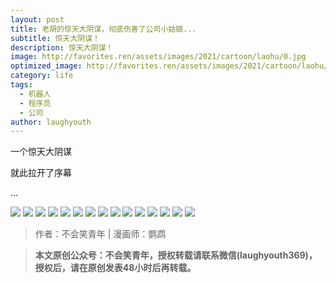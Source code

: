 ```yaml
---
layout: post
title: 老胡的惊天大阴谋，彻底伤害了公司小姑娘...
subtitle: 惊天大阴谋！
description: 惊天大阴谋！
image: http://favorites.ren/assets/images/2021/cartoon/laohu/0.jpg
optimized_image: http://favorites.ren/assets/images/2021/cartoon/laohu/0.jpg
category: life
tags:
  - 机器人
  - 程序员
  - 公司
author: laughyouth
---
```


一个惊天大阴谋

就此拉开了序幕

...

![](http://favorites.ren/assets/images/2021/cartoon/laohu/640.jpeg)
![](http://favorites.ren/assets/images/2021/cartoon/laohu/640-1.jpeg)
![](http://favorites.ren/assets/images/2021/cartoon/laohu/640-2.jpeg)
![](http://favorites.ren/assets/images/2021/cartoon/laohu/640-3.jpeg)
![](http://favorites.ren/assets/images/2021/cartoon/laohu/640-4.jpeg)
![](http://favorites.ren/assets/images/2021/cartoon/laohu/640-5.jpeg)
![](http://favorites.ren/assets/images/2021/cartoon/laohu/640-6.jpeg)
![](http://favorites.ren/assets/images/2021/cartoon/laohu/640-7.jpeg)
![](http://favorites.ren/assets/images/2021/cartoon/laohu/640-8.jpeg)
![](http://favorites.ren/assets/images/2021/cartoon/laohu/640-9.jpeg)
![](http://favorites.ren/assets/images/2021/cartoon/laohu/640-10.jpeg)
![](http://favorites.ren/assets/images/2021/cartoon/laohu/640-11.jpeg)
![](http://favorites.ren/assets/images/2021/cartoon/laohu/640-12.jpeg)
![](http://favorites.ren/assets/images/2021/cartoon/laohu/640-13.jpeg)
![](http://favorites.ren/assets/images/2021/cartoon/laohu/640-14.jpeg)



>作者：不会笑青年 | 漫画师：鹦鹉

>**本文原创公众号：不会笑青年，授权转载请联系微信(laughyouth369)，授权后，请在原创发表48小时后再转载。**
